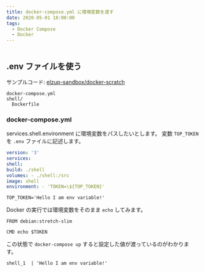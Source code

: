 ```yaml
---
title: docker-compose.yml に環境変数を渡す
date: 2020-05-01 18:00:00
tags:
  - Docker Compose
  - Docker
---
```


```toc

```

## .env ファイルを使う

サンプルコード: [elzup\-sandbox/docker\-scratch](https://github.com/elzup-sandbox/docker-scratch)

```
docker-compose.yml
shell/
  Dockerfile
```

### docker-compose.yml

services.shell.environment に環境変数をパスしたいとします。
変数 `TOP_TOKEN` を `.env` ファイルに記述します。

```yml:title=docker-compose.yml
version: '3'
services:
shell:
build: ./shell
volumes: - ./shell:/src
image: shell
environment: - 'TOKEN=\${TOP_TOKEN}'
```

```.env
TOP_TOKEN='Hello I am env variable!'
```

Docker の実行では環境変数をそのまま `echo` してみます。

```:title=Dockerfile
FROM debian:stretch-slim

CMD echo $TOKEN
```

この状態で `docker-compose up` すると設定した値が渡っているのがわかります。

```
shell_1  | 'Hello I am env variable!'
```
